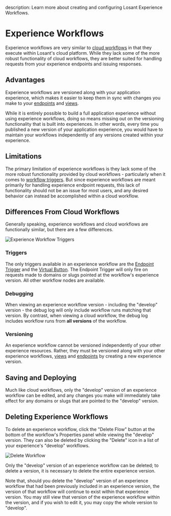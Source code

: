 description: Learn more about creating and configuring Losant Experience Workflows.

# Experience Workflows

Experience workflows are very similar to [cloud workflows](/workflows/cloud-workflows/) in that they execute within Losant's cloud platform. While they lack some of the more robust functionality of cloud workflows, they are better suited for handling requests from your experience endpoints and issuing responses.

## Advantages

Experience workflows are versioned along with your application experience, which makes it easier to keep them in sync with changes you make to your [endpoints](/experiences/endpoints/) and [views](/experiences/views/).

While it is entirely possible to build a full application experience without using experience workflows, doing so means missing out on the versioning functionality that is built into experiences. In other words, every time you published a new version of your application experience, you would have to maintain your workflows independently of any versions created within your experience.

## Limitations

The primary limitation of experience workflows is they lack some of the more robust functionality provided by cloud workflows - particularly when it comes to [workflow triggers](#triggers). But since experience workflows are meant primarily for handling experience endpoint requests, this lack of functionality should not be an issue for most users, and any desired behavior can instead be accomplished within a cloud workflow.

## Differences From Cloud Workflows

Generally speaking, experience workflows and cloud workflows are functionally similar, but there are a few differences.

![Experience Workflow Triggers](/images/workflows/experience-workflow-triggers.png "Experience Workflow Triggers")

### Triggers

The only triggers available in an experience workflow are the [Endpoint Trigger](/workflows/triggers/endpoint/) and the [Virtual Button](/workflows/triggers/virtual-button/). The Endpoint Trigger will only fire on requests made to domains or slugs pointed at the workflow's experience version. All other workflow nodes are available.

### Debugging

When viewing an experience workflow version - including the "develop" version - the debug log will only include workflow runs matching that version. By contrast, when viewing a cloud workflow, the debug log includes workflow runs from **all versions** of the workflow.

### Versioning

An experience workflow cannot be versioned independently of your other experience resources. Rather, they must be versioned along with your other experience workflows, [views](/experiences/views/) and [endpoints](/experiences/endpoints/) by creating a new experience version.

## Saving and Deploying

Much like cloud workflows, only the "develop" version of an experience workflow can be edited, and any changes you make will immediately take effect for any domains or slugs that are pointed to the "develop" version.

## Deleting Experience Workflows

To delete an experience workflow, click the "Delete Flow" button at the bottom of the workflow's Properties panel while viewing the "develop" version. They can also be deleted by clicking the "Delete" icon in a list of your experience's "develop" workflows.

![Delete Workflow](/images/workflows/workflow-delete.png "Delete Workflow")

Only the "develop" version of an experience workflow can be deleted; to delete a version, it is necessary to delete the entire experience version.

Note that, should you delete the "develop" version of an experience workflow that had been previously included in an experience version, the version of that workflow will continue to exist within that experience version. You may still view that version of the experience workflow within the version, and if you wish to edit it, you may copy the whole version to "develop".